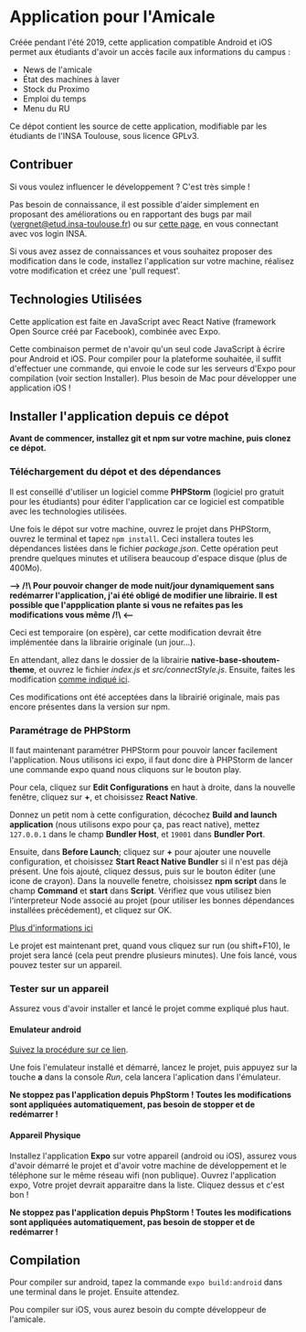 # Application pour l'Amicale

Créée pendant l'été 2019, cette application compatible Android et iOS permet aux étudiants d'avoir un accès facile aux informations du campus :
 - News de l'amicale
 - État des machines à laver
 - Stock du Proximo
 - Emploi du temps
 - Menu du RU

Ce dépot contient les source de cette application, modifiable par les étudiants de l'INSA Toulouse, sous licence GPLv3.

## Contribuer

Si vous voulez influencer le développement ? C'est très simple !

Pas besoin de connaissance, il est possible d'aider simplement en proposant des améliorations ou en rapportant des bugs par mail (vergnet@etud.insa-toulouse.fr) ou sur [cette page](https://git.srv-falcon.etud.insa-toulouse.fr/vergnet/application-amicale/issues), en vous connectant avec vos login INSA.

Si vous avez assez de connaissances et vous souhaitez proposer des modification dans le code, installez l'application sur votre machine, réalisez votre modification et créez une 'pull request'.

## Technologies Utilisées
Cette application est faite en JavaScript avec React Native (framework Open Source créé par Facebook), combinée avec Expo.

Cette combinaison permet de n'avoir qu'un seul code JavaScript à écrire pour Android et iOS. Pour compiler pour la plateforme souhaitée, il suffit d'effectuer une commande, qui envoie le code sur les serveurs d'Expo pour compilation (voir section Installer). Plus besoin de Mac pour développer une application iOS !


## Installer l'application depuis ce dépot

**Avant de commencer, installez git et npm sur votre machine, puis clonez ce dépot.**

### Téléchargement du dépot et des dépendances

Il est conseillé d'utiliser un logiciel comme **PHPStorm** (logiciel pro gratuit pour les étudiants) pour éditer l'application car ce logiciel est compatible avec les technologies utilisées.

Une fois le dépot sur votre machine, ouvrez le projet dans PHPStorm, ouvrez le terminal et tapez `npm install`. Ceci installera toutes les dépendances listées dans le fichier _package.json_. Cette opération peut prendre quelques minutes et utilisera beaucoup d'espace disque (plus de 400Mo).

**--> /!\ Pour pouvoir changer de mode nuit/jour dynamiquement sans redémarrer l'application, j'ai été obligé de modifier une librairie. Il est possible que l'appplication plante si vous ne refaites pas les modifications vous même /!\ <--**

Ceci est temporaire (on espère), car cette modification devrait être implémentée dans la librairie originale (un jour...).

En attendant, allez dans le dossier de la librairie **native-base-shoutem-theme**, et ouvrez le fichier _index.js_ et _src/connectStyle.js_. Ensuite, faites les modification [comme indiqué ici](https://github.com/GeekyAnts/theme/pull/5/files/91f67c55ca6e65fe3af779586b506950c9f331be#diff-4cfc2dd4d5dae7954012899f2268a422).

Ces modifications ont été acceptées dans la librairié originale, mais pas encore présentes dans la version sur npm.

### Paramétrage de PHPStorm

Il faut maintenant paramétrer PHPStorm pour pouvoir lancer facilement l'application. Nous utilisons ici expo, il faut donc dire à PHPStorm de lancer une commande expo quand nous cliquons sur le bouton play.

Pour cela, cliquez sur **Edit Configurations** en haut à droite, dans la nouvelle fenêtre, cliquez sur **+**, et choisissez **React Native**.

Donnez un petit nom à cette configuration, décochez **Build and launch application** (nous utilisons expo pour ça, pas react native), mettez `127.0.0.1` dans le champ **Bundler Host**, et `19001` dans **Bundler Port**.

Ensuite, dans **Before Launch**; cliquez sur **+** pour ajouter une nouvelle configuration, et choisissez **Start React Native Bundler** si il n'est pas déjà présent. Une fois ajouté, cliquez dessus, puis sur le bouton éditer (une icone de crayon). Dans la nouvelle fenetre, choisissez **npm script** dans le champ **Command** et **start** dans **Script**. Vérifiez que vous utilisez bien l'interpreteur Node associé au projet (pour utiliser les bonnes dépendances installées précédement), et cliquez sur OK.

[Plus d'informations ici](https://www.jetbrains.com/help/phpstorm/react-native.html)

Le projet est maintenant pret, quand vous cliquez sur run (ou shift+F10), le projet sera lancé (cela peut prendre plusieurs minutes).
Une fois lancé, vous pouvez tester sur un appareil.

### Tester sur un appareil

Assurez vous d'avoir installer et lancé le projet comme expliqué plus haut.

#### Emulateur android

[Suivez la procédure sur ce lien](https://docs.expo.io/versions/latest/workflow/android-studio-emulator/).

Une fois l'emulateur installé et démarré, lancez le projet, puis appuyez sur la touche **a** dans la console _Run_, cela lancera l'aplication dans l'émulateur.

**Ne stoppez pas l'application depuis PhpStorm ! Toutes les modifications sont appliquées automatiquement, pas besoin de stopper et de redémarrer !**

#### Appareil Physique

Installez l'application **Expo** sur votre appareil (android ou iOS), assurez vous d'avoir démarré le projet et d'avoir votre machine de développement et le téléphone sur le même réseau wifi (non publique). Ouvrez l'application expo, Votre projet devrait apparaitre dans la liste. Cliquez dessus et c'est bon !

**Ne stoppez pas l'application depuis PhpStorm ! Toutes les modifications sont appliquées automatiquement, pas besoin de stopper et de redémarrer !**


## Compilation

Pour compiler sur android, tapez la commande `expo build:android` dans une terminal dans le projet. Ensuite attendez.

Pou compiler sur iOS, vous aurez besoin du compte développeur de l'amicale.
